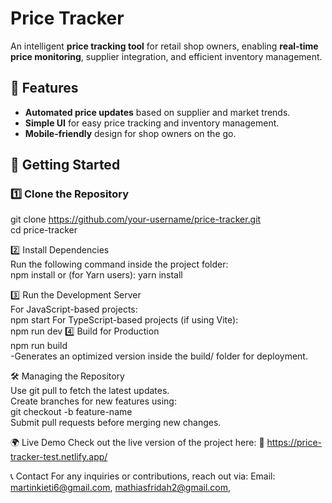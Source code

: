  # Price Tracker  
An intelligent **price tracking tool** for retail shop owners, enabling **real-time price monitoring**, supplier integration, and efficient inventory management.  

## 🚀 Features  
- **Automated price updates** based on supplier and market trends.  
- **Simple UI** for easy price tracking and inventory management.  
- **Mobile-friendly** design for shop owners on the go.  
  
## 📌 Getting Started  
  
### 1️⃣ **Clone the Repository**    
git clone https://github.com/your-username/price-tracker.git  
cd price-tracker   

2️⃣ Install Dependencies   
Run the following command inside the project folder:  
 npm install
  or (for Yarn users):
 yarn install  
 
3️⃣ Run the Development Server  
For JavaScript-based projects:  
   npm start
For TypeScript-based projects (if using Vite):  
   npm run dev
4️⃣ Build for Production  
   npm run build  
-Generates an optimized version inside the build/ folder for deployment.  

🛠️ Managing the Repository  
Use git pull to fetch the latest updates.  
Create branches for new features using:  
    git checkout -b feature-name  
Submit pull requests before merging new changes.  

🌍 Live Demo
Check out the live version of the project here: 🔗 https://price-tracker-test.netlify.app/

📞 Contact
For any inquiries or contributions, reach out via:
Email: martinkieti6@gmail.com, mathiasfridah2@gmail.com, 
